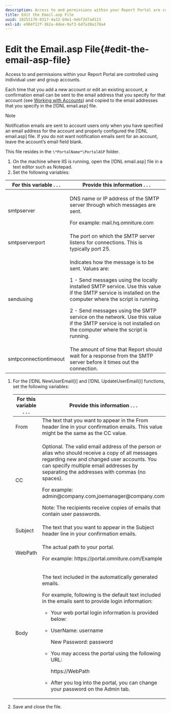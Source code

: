 ```yaml
---
description: Access to and permissions within your Report Portal are controlled using individual user and group accounts.
title: Edit the Email.asp File
uuid: 18251170-0317-4a32-b9e1-4ebf2d7ad123
exl-id: e984f12f-362a-4dee-9af3-6d7a38a178a4
---
```

# Edit the Email.asp File{#edit-the-email-asp-file}

Access to and permissions within your Report Portal are controlled using individual user and group accounts.

 Each time that you add a new account or edit an existing account, a confirmation email can be sent to the email address that you specify for that account (see [Working with Accounts](../../../home/c-rpt-oview/c-admin-rpt/c-work-accts/c-work-accts.md#concept-c933a1940bda4a3489d61d8af315e45d)) and copied to the email addresses that you specify in the [!DNL email.asp] file.

>[!NOTE]
>
>Notification emails are sent to account users only when you have specified an email address for the account and properly configured the [!DNL email.asp] file. If you do not want notification emails sent for an account, leave the account’s email field blank.

This file resides in the `\*PortalName*\PortalASP` folder.

1. On the machine where IIS is running, open the [!DNL email.asp] file in a text editor such as Notepad.
1. Set the following variables:

<table id="table_44F52DA266364DF993C40678A28E0F0D">
 <thead>
  <tr>
   <th colname="col1" class="entry"> For this variable . . . </th>
   <th colname="col2" class="entry"> Provide this information . . . </th>
  </tr>
 </thead>
 <tbody>
  <tr>
   <td colname="col1"> smtpserver </td>
   <td colname="col2"> <p>DNS name or IP address of the SMTP server through which messages are sent. </p> <p>For example: <span class="filepath"> mail.hq.omniture.com</span></p> </td>
  </tr>
  <tr>
   <td colname="col1"> smtpserverport </td>
   <td colname="col2"> The port on which the SMTP server listens for connections. This is typically port 25. </td>
  </tr>
  <tr>
   <td colname="col1"> sendusing </td>
   <td colname="col2"> <p>Indicates how the message is to be sent. Values are: </p> <p>1 - Send messages using the locally installed SMTP service. Use this value if the SMTP service is installed on the computer where the script is running. </p> <p>2 - Send messages using the SMTP service on the network. Use this value if the SMTP service is not installed on the computer where the script is running. </p> </td>
  </tr>
  <tr>
   <td colname="col1"> smtpconnectiontimeout </td>
   <td colname="col2">The amount of time that <span class="wintitle"> Report</span> should wait for a response from the SMTP server before it times out the connection. </td>
  </tr>
 </tbody>
</table>

1. For the [!DNL NewUserEmail()] and [!DNL UpdateUserEmail()] functions, set the following variables:

   <table id="table_91C5E36B84A94C4097EE5993592BE587">
   <thead>
   <tr>
      <th colname="col1" class="entry"> For this variable . . . </th>
      <th colname="col2" class="entry"> Provide this information . . . </th>
   </tr>
   </thead>
   <tbody>
   <tr>
      <td colname="col1"> From </td>
      <td colname="col2">The text that you want to appear in the From header line in your confirmation emails. This value might be the same as the <span class="wintitle"> CC</span> value. </td>
   </tr>
   <tr>
      <td colname="col1"> CC </td>
      <td colname="col2"> <p>Optional. The valid email address of the person or alias who should receive a copy of all messages regarding new and changed user accounts. You can specify multiple email addresses by separating the addresses with commas (no spaces). </p> <p>For example: <span class="filepath"> admin@company.com,joemanager@company.com</span></p> <p> <p>Note:  The recipients receive copies of emails that contain user passwords. </p> </p> </td>
   </tr>
   <tr>
      <td colname="col1"> Subject </td>
      <td colname="col2"> The text that you want to appear in the Subject header line in your confirmation emails. </td>
   </tr>
   <tr>
      <td colname="col1"> WebPath </td>
      <td colname="col2"> <p>The actual path to your portal. </p> <p>For example: <span class="filepath"> https://portal.omniture.com/Example</span></p> </td>
   </tr>
   <tr>
      <td colname="col1"> Body </td>
      <td colname="col2"> <p>The text included in the automatically generated emails. </p> <p>For example, following is the default text included in the emails sent to provide login information:
      <ul id="ul_7FF2E7399AB64D279EC5794AB02C9749">
      <li id="li_7CBCC5CFF9E04776BBC893278785AEE7">Your web portal login information is provided below: </li>
      <li id="li_5346F0AB3568444B88117C295D8E99C5"><p>UserName: username </p><p>New Password: password </p></li>
      <li id="li_B0D1FAE818BA42CF8546796800A1AA08"><p>You may access the portal using the following URL: </p><p><span class="filepath"> https://WebPath</span></p></li>
      <li id="li_7CD71EBDFA1D418F960040569CD511EB">After you log into the portal, you can change your password on the <span class="wintitle"> Admin</span> tab. </li>
      </ul></p> </td>
   </tr>
   </tbody>
   </table>

1. Save and close the file.
